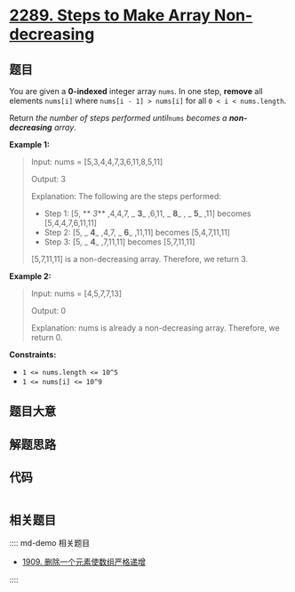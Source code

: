 # [2289. Steps to Make Array Non-decreasing](https://leetcode.com/problems/steps-to-make-array-non-decreasing/)

## 题目

You are given a **0-indexed** integer array `nums`. In one step, **remove**
all elements `nums[i]` where `nums[i - 1] > nums[i]` for all `0 < i <
nums.length`.

Return _the number of steps performed until_`nums` _becomes a **non-
decreasing** array_.

**Example 1:**

> Input: nums = [5,3,4,4,7,3,6,11,8,5,11]
>
> Output: 3
>
> Explanation: The following are the steps performed:
>
> - Step 1: [5, ** _3_** ,4,4,7, _ **3**_ ,6,11, _ **8**_ , _ **5**_ ,11] becomes [5,4,4,7,6,11,11]
> - Step 2: [5, _ **4**_ ,4,7, _ **6**_ ,11,11] becomes [5,4,7,11,11]
> - Step 3: [5, _ **4**_ ,7,11,11] becomes [5,7,11,11]
>
> [5,7,11,11] is a non-decreasing array. Therefore, we return 3.

**Example 2:**

> Input: nums = [4,5,7,7,13]
>
> Output: 0
>
> Explanation: nums is already a non-decreasing array. Therefore, we return 0.

**Constraints:**

- `1 <= nums.length <= 10^5`
- `1 <= nums[i] <= 10^9`

## 题目大意

## 解题思路

## 代码

```javascript

```

## 相关题目

:::: md-demo 相关题目

- [1909. 删除一个元素使数组严格递增](https://leetcode.com/problems/remove-one-element-to-make-the-array-strictly-increasing)

::::
